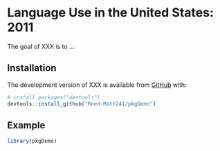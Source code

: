 
<!-- README.md is generated from README.Rmd. Please edit that file -->

<!-- You'll still need to render `README.Rmd` regularly, to keep `README.md` up-to-date. `devtools::build_readme()` is handy for this.  -->

# Language Use in the United States: 2011

<!-- badges: start -->

<!-- badges: end -->

The goal of XXX is to …

## Installation

The development version of XXX is available from
[GitHub](https://github.com/) with:

``` r
# install.packages("devtools")
devtools::install_github("Reed-Math241/pkgDemo")
```

## Example

``` r
library(pkgDemo)
```
